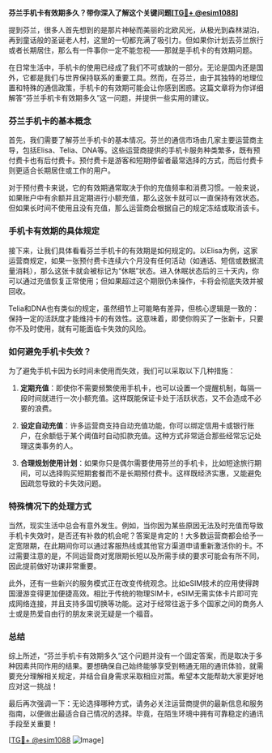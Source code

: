 **芬兰手机卡有效期多久？带你深入了解这个关键问题[[TG💪+ @esim1088](https://t.me/s/esim1088)]**

提到芬兰，很多人首先想到的是那片神秘而美丽的北欧风光，从极光到森林湖泊，再到童话般的圣诞老人村，这里的一切都充满了吸引力。但如果你计划去芬兰旅行或者长期居住，那么有一件事你一定不能忽视——那就是手机卡的有效期问题。

在日常生活中，手机卡的使用已经成了我们不可或缺的一部分。无论是国内还是国外，它都是我们与世界保持联系的重要工具。然而，在芬兰，由于其独特的地理位置和特殊的通信政策，手机卡的有效期可能会让你感到困惑。这篇文章将为你详细解答“芬兰手机卡有效期多久”这一问题，并提供一些实用的建议。

### 芬兰手机卡的基本概念

首先，我们需要了解芬兰手机卡的基本情况。芬兰的通信市场由几家主要运营商主导，包括Elisa、Telia、DNA等。这些运营商提供的手机卡服务种类繁多，既有预付费卡也有后付费卡。预付费卡是游客和短期停留者最常选择的方式，而后付费卡则更适合长期居住或工作的用户。

对于预付费卡来说，它的有效期通常取决于你的充值频率和消费习惯。一般来说，如果账户中有余额并且定期进行小额充值，那么这张卡就可以一直保持有效状态。但如果长时间不使用且没有充值，那么运营商会根据自己的规定冻结或取消该卡。

### 手机卡有效期的具体规定

接下来，让我们具体看看芬兰手机卡的有效期是如何规定的。以Elisa为例，这家运营商规定，如果一张预付费卡连续六个月没有任何活动（如通话、短信或数据流量消耗），那么这张卡就会被标记为“休眠”状态。进入休眠状态后的三十天内，你可以通过充值恢复正常使用；但如果超过这个期限仍未操作，卡将会彻底失效并被回收。

Telia和DNA也有类似的规定，虽然细节上可能略有差异，但核心逻辑是一致的：保持一定的活跃度才能维持卡的有效性。这意味着，即使你购买了一张新卡，只要你不及时使用，就有可能面临卡失效的风险。

### 如何避免手机卡失效？

为了避免手机卡因为长时间未使用而失效，我们可以采取以下几种措施：

1. **定期充值**：即使你不需要频繁使用手机卡，也可以设置一个提醒机制，每隔一段时间就进行一次小额充值。这样既能保证卡处于活跃状态，又不会造成不必要的浪费。
   
2. **设定自动充值**：许多运营商支持自动充值功能，你可以绑定信用卡或银行账户，在余额低于某个阈值时自动扣款充值。这种方式非常适合那些经常忘记处理这类事务的人。

3. **合理规划使用计划**：如果你只是偶尔需要使用芬兰的手机卡，比如短途旅行期间，可以选择购买短期套餐而不是长期预付费卡。这样既经济实惠，又能避免因疏忽导致的卡失效问题。

### 特殊情况下的处理方式

当然，现实生活中总会有意外发生。例如，当你因为某些原因无法及时充值而导致手机卡失效时，是否还有补救的机会呢？答案是肯定的！大多数运营商都会给予一定宽限期，在此期间你可以通过客服热线或其他官方渠道申请重新激活你的卡。不过需要注意的是，不同运营商对宽限期长短以及所需手续的要求可能会有所不同，因此提前做好功课非常重要。

此外，还有一些新兴的服务模式正在改变传统观念。比如eSIM技术的应用使得跨国漫游变得更加便捷高效。相比于传统的物理SIM卡，eSIM无需实体卡片即可完成网络连接，并且支持多国切换等功能。这对于经常往返于多个国家之间的商务人士或是热爱自由行的朋友来说无疑是一个福音。

### 总结

综上所述，“芬兰手机卡有效期多久”这个问题并没有一个固定答案，而是取决于多种因素共同作用的结果。要想确保自己始终能够享受到畅通无阻的通讯体验，就需要充分理解相关规定，并结合自身需求采取相应对策。希望本文能帮助大家更好地应对这一挑战！

最后再次强调一下：无论选择哪种方式，请务必关注运营商提供的最新信息和服务指南，以便做出最适合自己情况的选择。毕竟，在陌生环境中拥有可靠稳定的通讯手段至关重要！

[[TG💪+ @esim1088](https://t.me/s/esim1088) ![Image](https://i.postimg.cc/4NQfJmqS/Snipaste-2025-05-13-00-14-12.png)]
